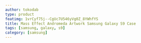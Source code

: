 ```yaml
---
author: tokodab
type: product
featimg: 1vrCyf75j--CgUc7U546yVg0Z_8YWhfYS
title: Mass Effect Andromeda Artwork Samsung Galaxy S9 Case
tags: [samsung, galaxy, s9]
category: [samsung]
---
```

